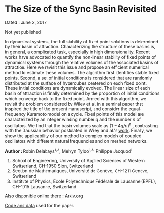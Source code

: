 # The Size of the Sync Basin Revisited

Dated : June 2, 2017

Not yet published


In dynamical systems, the full stability of fixed point solutions is determined by their basin of attraction. Characterizing the structure of these basins is, in general, a complicated task, especially in high dimensionality. Recent works have advocated to quantify the non-linear stability of fixed points of dynamical systems through the relative volumes of the associated basins of attraction. Here we revisit this issue and propose an efficient numerical method to estimate these volumes. The algorithm first identifies stable fixed points. Second, a set of initial conditions is considered that are randomly distributed at the surface of hypercubes centered on each fixed point. These initial conditions are dynamically evolved. The linear size of each basin of attraction is finally determined by the proportion of initial conditions which converge back to the fixed point. Armed with this algorithm, we revisit the problem considered by Wiley et al. in a seminal paper that inspired the title of the present manuscript, and consider the equal-frequency Kuramoto model on a cycle. Fixed points of this model are characterized by an integer winding number *q* and the number *n* of oscillators. We find that the basin volumes scale as (1 − 4*q/n*)<sup>n</sup> , contrasting with the Gaussian behavior postulated in Wiley and al.'s [work](http://aip.scitation.org/doi/10.1063/1.2165594). Finally, we show the applicability of our method to complex models of coupled oscillators with different natural frequencies and on meshed networks.



**Author :** Robin Delabays<sup>1,2</sup>, Melvyn Tyloo<sup>1,3</sup>, Philippe Jacquod<sup>1</sup>
1) School of Engineering, University of Applied Sciences of Western Switzerland, CH-1950 Sion, Switzerland
2) Section de Mathématiques, Université de Genève, CH-1211 Genève, Switzerland
3) Institute of Physics, Ecole Polytechnique Fédérale de Lausanne (EPFL), CH-1015 Lausanne, Switzerland


Also disponible online there : [Arxiv.org](https://arxiv.org/abs/1706.00344)


[Code and data](https://github.com/GeeeHesso/Deb17) used for the paper.
